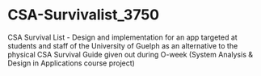 # CSA-Survivalist_3750
CSA Survival List - Design and implementation for an app targeted at students and staff of the University of Guelph as an alternative to the physical CSA Survival Guide given out during O-week (System Analysis &amp; Design in Applications course project)
